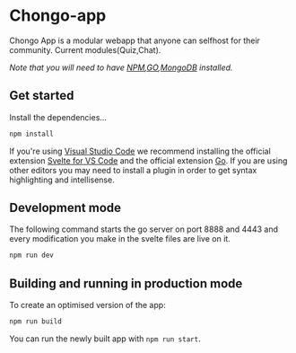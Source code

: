 # Chongo-app

Chongo App is a modular webapp that anyone can selfhost for their community. Current modules(Quiz,Chat).

*Note that you will need to have [NPM](https://nodejs.org),[GO](https://go.dev/dl/),[MongoDB](https://docs.mongodb.com/manual/installation/) installed.*

## Get started
Install the dependencies...

```bash
npm install
```

If you're using [Visual Studio Code](https://code.visualstudio.com/) we recommend installing the official extension [Svelte for VS Code](https://marketplace.visualstudio.com/items?itemName=svelte.svelte-vscode) and the official extension [Go](https://open-vsx.org/vscode/item?itemName=golang.Go). If you are using other editors you may need to install a plugin in order to get syntax highlighting and intellisense.

## Development mode

The following command starts the go server on port 8888 and 4443 and every modification you make in the svelte files are live on it.

```bash
npm run dev
```

## Building and running in production mode

To create an optimised version of the app:

```bash
npm run build
```

You can run the newly built app with `npm run start`.